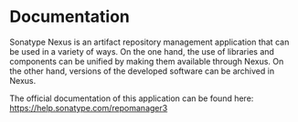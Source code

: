 # Documentation

Sonatype Nexus is an artifact repository management application that can be used in a variety of ways. On the one hand, the use of libraries and components can be unified by making them available through Nexus. On the other hand, versions of the developed software can be archived in Nexus.

The official documentation of this application can be found here: https://help.sonatype.com/repomanager3
